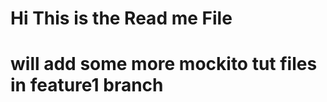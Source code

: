 <h1>Hi This is the Read me File</h1>
<h1>will add some more mockito tut files in feature1 branch
</h1>